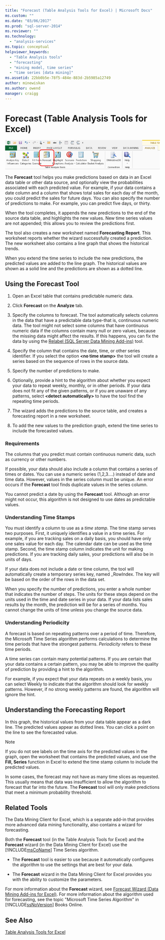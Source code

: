 ```yaml
---
title: "Forecast (Table Analysis Tools for Excel) | Microsoft Docs"
ms.custom: ""
ms.date: "03/06/2017"
ms.prod: "sql-server-2014"
ms.reviewer: ""
ms.technology: 
  - "analysis-services"
ms.topic: conceptual
helpviewer_keywords: 
  - "Table Analysis tools"
  - "forecasting"
  - "mining model, time series"
  - "time series [data mining]"
ms.assetid: 22bb0b5e-78f5-484e-883d-2b5985a12749
author: minewiskan
ms.author: owend
manager: craigg
---
```

# Forecast (Table Analysis Tools for Excel)
  ![Forecast button in Table Analysis tools ribbon](media/tat-forecast.gif "Forecast button in Table Analysis tools ribbon")  
  
 The **Forecast** tool helps you make predictions based on data in an Excel data table or other data source, and optionally view the probabilities associated with each predicted value. For example, if your data contains a date column and a column that shows total sales for each day of the month, you could predict the sales for future days. You can also specify the number of predictions to make. For example, you can predict five days, or thirty.  
  
 When the tool completes, it appends the new predictions to the end of the source data table, and highlights the new values. New time series values are not appended; this allows you to review the predictions first.  
  
 The tool also creates a new worksheet named **Forecasting Report**. This worksheet reports whether the wizard successfully created a prediction. The new worksheet also contains a line graph that shows the historical trends.  
  
 When you extend the time series to include the new predictions, the predicted values are added to the line graph. The historical values are shown as a solid line and the predictions are shown as a dotted line.  
  
## Using the Forecast Tool  
  
1.  Open an Excel table that contains predictable numeric data.  
  
2.  Click **Forecast** on the **Analyze** tab.  
  
3.  Specify the columns to forecast. The tool automatically selects columns in the data that have a predictable data type-that is, continuous numeric data. The tool might not select some columns that have continuous numeric data if the columns contain many null or zero values, because the missing data might affect the results. If this happens, you can fix the data by using the [Relabel &#40;SQL Server Data Mining Add-ins&#41;](relabel-sql-server-data-mining-add-ins.md) tool.  
  
4.  Specify the column that contains the date, time, or other series identifier. If you select the option **\<no time stamp>** the tool will create a series based on the sequence of rows in the source data.  
  
5.  Specify the number of predictions to make.  
  
6.  Optionally, provide a hint to the algorithm about whether you expect your data to repeat weekly, monthly, or in other periods. If your data does not fit any of the given patterns, or if you are unaware of any patterns, select **\<detect automatically>** to have the tool find the repeating time periods.  
  
7.  The wizard adds the predictions to the source table, and creates a forecasting report in a new worksheet.  
  
8.  To add the new values to the prediction graph, extend the time series to include the forecasted values.  
  
### Requirements  
 The columns that you predict must contain continuous numeric data, such as currency or other numbers.  
  
 If possible, your data should also include a column that contains a series of times or dates. You can use a numeric series (1,2,3....) instead of date and time data. However, values in the series column must be unique. An error occurs if the **Forecast** tool finds duplicate values in the series column.  
  
 You cannot predict a date by using the **Forecast** tool. Although an error might not occur, this algorithm is not designed to use dates as predictable values.  
  
### Understanding Time Stamps  
 You must identify a column to use as a *time stamp*. The time stamp serves two purposes. First, it uniquely identifies a value in a time series. For example, if you are tracking sales on a daily basis, you should have only one sales value for each day. The calendar date can be used as the time stamp. Second, the time stamp column indicates the unit for making predictions. If you are tracking daily sales, your predictions will also be in units of days.  
  
 If your data does not include a date or time column, the tool will automatically create a temporary series key, named _RowIndex. The key will be based on the order of the rows in the data set.  
  
 When you specify the number of predictions, you enter a whole number that indicates the number of steps. The units for these steps depend on the units used in the time and date series in your data. If your data lists sales results by the month, the prediction will be for a series of months. You cannot change the units of time unless you change the source data.  
  
### Understanding Periodicity  
 A forecast is based on repeating patterns over a period of time. Therefore, the Microsoft Time Series algorithm performs calculations to determine the time periods that have the strongest patterns. *Periodicity* refers to these time periods.  
  
 A time series can contain many potential patterns. If you are certain that your data contains a certain pattern, you may be able to improve the quality of prediction by providing a hint to the algorithm.  
  
 For example, if you expect that your data repeats on a weekly basis, you can select Weekly to indicate that the algorithm should look for weekly patterns. However, if no strong weekly patterns are found, the algorithm will ignore the hint.  
  
## Understanding the Forecasting Report  
 In this graph, the historical values from your data table appear as a dark line. The predicted values appear as dotted lines. You can click a point on the line to see the forecasted value.  
  
> [!NOTE]  
>  If you do not see labels on the time axis for the predicted values in the graph, open the worksheet that contains the predicted values, and use the **Fill, Series** function in Excel to extend the time stamp column to include the predicted values.  
  
 In some cases, the forecast may not have as many time slices as requested. This usually means that data was insufficient to allow the algorithm to forecast that far into the future. The **Forecast** tool will only make predictions that meet a minimum probability threshold.  
  
## Related Tools  
 The Data Mining Client for Excel, which is a separate add-in that provides more advanced data mining functionality, also contains a wizard for forecasting.  
  
 Both the **Forecast** tool (in the Table Analysis Tools for Excel) and the **Forecast** wizard (in the Data Mining Client for Excel) use the [!INCLUDE[msCoName](../includes/msconame-md.md)] Time Series algorithm.  
  
-   The **Forecast** tool is easier to use because it automatically configures the algorithm to use the settings that are best for your data.  
  
-   The **Forecast** wizard in the Data Mining Client for Excel provides you with the ability to customize the parameters.  
  
 For more information about the **Forecast** wizard, see [Forecast Wizard &#40;Data Mining Add-ins for Excel&#41;](forecast-wizard-data-mining-add-ins-for-excel.md). For more information about the algorithm used for forecasting, see the topic "Microsoft Time Series Algorithm" in [!INCLUDE[ssNoVersion](../includes/ssnoversion-md.md)] Books Online.  
  
## See Also  
 [Table Analysis Tools for Excel](table-analysis-tools-for-excel.md)  
  
  
